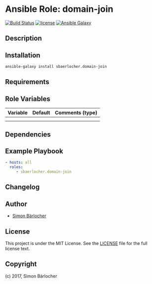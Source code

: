 # Ansible Role: domain-join

[![Build Status](https://travis-ci.org/sbaerlocher/ansible.domain-join.svg?branch=master)](https://travis-ci.org/sbaerlocher/ansible.domain-join) [![license](https://img.shields.io/github/license/mashape/apistatus.svg)](https://sbaerlo.ch/licence) [![Ansible Galaxy](http://img.shields.io/badge/ansible--galaxy-domain-join-blue.svg)](https://galaxy.ansible.com/sbaerlocher/domain-join)

## Description

## Installation

```bash
ansible-galaxy install sbaerlocher.domain-join
```

## Requirements

## Role Variables

| Variable             | Default     | Comments (type)                                   |
| :---                 | :---        | :---                                              |
| | | |
| | | |

## Dependencies

## Example Playbook

```yml
- hosts: all
  roles:
     - sbaerlocher.domain-join
```

## Changelog

## Author

* [Simon Bärlocher](https://sbaerlocher.ch)

## License

This project is under the MIT License. See the [LICENSE](https://sbaerlo.ch/licence) file for the full license text.

## Copyright

(c) 2017, Simon Bärlocher